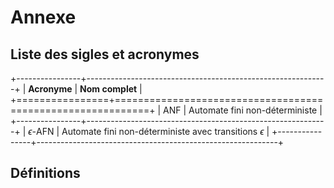 # Annexe

## Liste des sigles et acronymes

+----------------+------------------------------------------------------------+
| **Acronyme**   | **Nom complet**                                            |
+================+============================================================+
| ANF            | Automate fini non-déterministe                             |
+----------------+------------------------------------------------------------+
| $\epsilon$-AFN | Automate fini non-déterministe avec transitions $\epsilon$ |
+----------------+------------------------------------------------------------+

## Définitions
